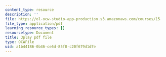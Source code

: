 ```yaml
---
content_type: resource
description: ''
file: https://ol-ocw-studio-app-production.s3.amazonaws.com/courses/15-031j-energy-decisions-markets-and-policies-spring-2012/a1b441860b46ce6d85f8c20f679d1d7e_d-sBKShO90.pdf
file_type: application/pdf
learning_resource_types: []
resourcetype: Document
title: 3play pdf file
type: OCWFile
uid: a1b44186-0b46-ce6d-85f8-c20f679d1d7e
---
```

